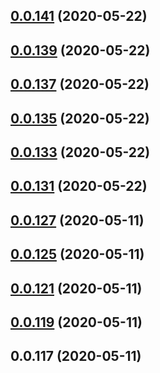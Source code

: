 ## [0.0.141](https://github.com/cookiescrumbs/release-sandbox/compare/0.0.136...0.0.141) (2020-05-22)



## [0.0.139](https://github.com/cookiescrumbs/release-sandbox/compare/0.0.136...0.0.139) (2020-05-22)



## [0.0.137](https://github.com/cookiescrumbs/release-sandbox/compare/0.0.134...0.0.137) (2020-05-22)



## [0.0.135](https://github.com/cookiescrumbs/release-sandbox/compare/0.0.132...0.0.135) (2020-05-22)



## [0.0.133](https://github.com/cookiescrumbs/release-sandbox/compare/0.0.129...0.0.133) (2020-05-22)



## [0.0.131](https://github.com/cookiescrumbs/release-sandbox/compare/0.0.126...0.0.131) (2020-05-22)



## [0.0.127](https://github.com/cookiescrumbs/release-sandbox/compare/0.0.124...0.0.127) (2020-05-11)



## [0.0.125](https://github.com/cookiescrumbs/release-sandbox/compare/0.0.120...0.0.125) (2020-05-11)



## [0.0.121](https://github.com/cookiescrumbs/release-sandbox/compare/0.0.117...0.0.121) (2020-05-11)



## [0.0.119](https://github.com/cookiescrumbs/release-sandbox/compare/0.0.116...0.0.119) (2020-05-11)



## 0.0.117 (2020-05-11)



